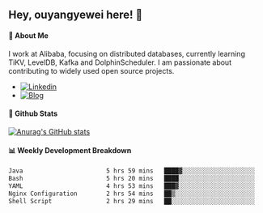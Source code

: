 ## Hey, ouyangyewei here! :wave:

#### :rocket: About Me
I work at Alibaba, focusing on distributed databases, currently learning TiKV, LevelDB, Kafka and DolphinScheduler. I am passionate about contributing to widely used open source projects.

- [![Linkedin](https://img.shields.io/badge/LinkedIn-ouyangyewei-blue)](https://www.linkedin.com/in/ouyangyewei/)
- [![Blog](https://img.shields.io/badge/Blog-yeweiouyang-orange)](https://blog.csdn.net/yeweiouyang)

#### :star2: Github Stats
[![Anurag's GitHub stats](https://github-readme-stats.vercel.app/api?username=ouyangyewei&show_icons=true&cache_seconds=3600&theme=tokyonight)](https://github.com/anuraghazra/github-readme-stats)

#### :bar_chart: Weekly Development Breakdown
<!--START_SECTION:waka-->

```txt
Java                       5 hrs 59 mins   ████▓░░░░░░░░░░░░░░░░░░░░   18.47 %
Bash                       5 hrs 20 mins   ████░░░░░░░░░░░░░░░░░░░░░   16.44 %
YAML                       4 hrs 53 mins   ███▓░░░░░░░░░░░░░░░░░░░░░   15.08 %
Nginx Configuration        2 hrs 54 mins   ██▒░░░░░░░░░░░░░░░░░░░░░░   08.99 %
Shell Script               2 hrs 29 mins   ██░░░░░░░░░░░░░░░░░░░░░░░   07.69 %
```

<!--END_SECTION:waka-->
